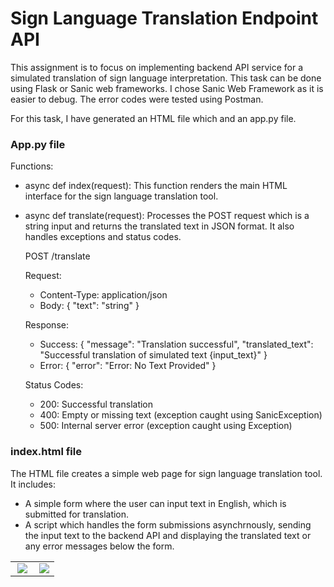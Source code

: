 # Sign Language Translation Endpoint API

This assignment is to focus on implementing backend API service for a simulated translation of sign language interpretation. This task can be done using Flask or Sanic web frameworks. I chose Sanic Web Framework as it is easier to debug. The error codes were tested using Postman.

For this task, I have generated an HTML file which and an app.py file. 

### App.py file

Functions: 
- async def index(request): This function renders the main HTML interface for the sign language translation tool. 
- async def translate(request): Processes the POST request which is a string input and returns the translated text in JSON format. It also handles exceptions and status codes.

    POST /translate
    
    Request:
    - Content-Type: application/json
    - Body: { "text": "string" }
    
    Response:
    - Success: { "message": "Translation successful", "translated_text": "Successful translation of simulated text {input_text}" }
    - Error: { "error": "Error: No Text Provided" }
    
    Status Codes:
    - 200: Successful translation
    - 400: Empty or missing text (exception caught using SanicException)
    - 500: Internal server error (exception caught using Exception)
 
### index.html file
The HTML file creates a simple web page for sign language translation tool. It includes: 
- A simple form where the user can input text in English, which is submitted for translation.
- A script which handles the form submissions asynchrnously, sending the input text to the backend API and displaying the translated text or any error messages below the form.

<table>
  <tr>
    <td valign="top" width="50%">
      <img src = "https://github.com/asubhekar/Sign-Language-Translation-Endpoint-API/blob/main/images/Screenshot%202024-07-10%20at%204.15.34%E2%80%AFPM.png" align = "right"></img>
    </td>
    <td valign="top">
      <img src = "https://github.com/asubhekar/Sign-Language-Translation-Endpoint-API/blob/main/images/Screenshot%202024-07-10%20at%204.15.45%E2%80%AFPM.png" align = "right"></img>
    </td>
  </tr>
</table>
